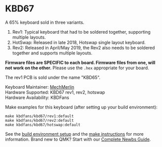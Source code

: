 # KBD67

A 65% keyboard sold in three variants. 
1. Rev1: Typical keyboard that had to be soldered together, supporting multiple layouts.
2. HotSwap: Released in late 2018, Hotswap single layout keyboard. 
3. Rev2: Released in April/May 2019, the Rev2 also needs to be soldered together and supports multiple layouts. 

 **Firmware files are SPECIFIC to each board. Firmware files from one, will not work on the other.** Please use the `.hex` appropriate for your board.

The rev1 PCB is sold under the name "KBD65".

Keyboard Maintainer: [MechMerlin](https://github.com/mechmerlin)  
Hardware Supported: KBD67 rev1, rev2, hotswap  
Hardware Availability: KBDFans  

Make examples for this keyboard (after setting up your build environment):

    make kbdfans/kbd67/rev1:default
    make kbdfans/kbd67/rev2:default
    make kbdfans/kbd67/hotswap:default

See the [build environment setup](https://docs.qmk.fm/#/getting_started_build_tools) and the [make instructions](https://docs.qmk.fm/#/getting_started_make_guide) for more information. Brand new to QMK? Start with our [Complete Newbs Guide](https://docs.qmk.fm/#/newbs).
